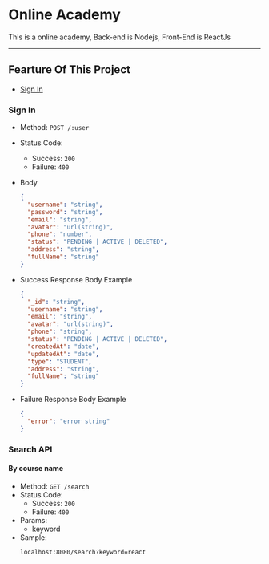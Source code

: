 # Online Academy

This is a online academy, Back-end is Nodejs, Front-End is ReactJs

---

## Fearture Of This Project

- [Sign In](https://github.com/GithubVanLinh/Online-Academy#sign-in)

### Sign In

- Method: `POST /:user`
- Status Code:
  - Success: `200`
  - Failure: `400`
- Body

  ```json
  {
    "username": "string",
    "password": "string",
    "email": "string",
    "avatar": "url(string)",
    "phone": "number",
    "status": "PENDING | ACTIVE | DELETED",
    "address": "string",
    "fullName": "string"
  }
  ```

- Success Response Body Example

  ```json
  {
    "_id": "string",
    "username": "string",
    "email": "string",
    "avatar": "url(string)",
    "phone": "string",
    "status": "PENDING | ACTIVE | DELETED",
    "createdAt": "date",
    "updatedAt": "date",
    "type": "STUDENT",
    "address": "string",
    "fullName": "string"
  }
  ```

- Failure Response Body Example

  ```json
  {
    "error": "error string"
  }
  ```
### Search API
#### By course name
- Method: `GET /search`
- Status Code:
  - Success: `200`
  - Failure: `400`
- Params:
  - keyword
- Sample:  
  ```
  localhost:8080/search?keyword=react
  ```

